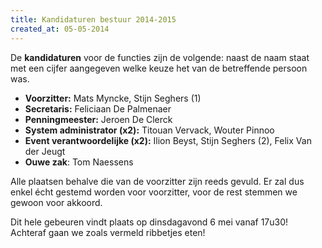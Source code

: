 ```yaml
---
title: Kandidaturen bestuur 2014-2015
created_at: 05-05-2014
---
```


De **kandidaturen** voor de functies zijn de volgende: naast de naam staat met een cijfer aangegeven welke keuze het van de betreffende persoon was.

* **Voorzitter:** Mats Myncke, Stijn Seghers (1)
* **Secretaris:** Feliciaan De Palmenaer
* **Penningmeester:** Jeroen De Clerck
* **System administrator (x2):** Titouan Vervack, Wouter Pinnoo
* **Event verantwoordelijke (x2):** Ilion Beyst, Stijn Seghers (2), Felix Van der Jeugt
* **Ouwe zak**: Tom Naessens

Alle plaatsen behalve die van de voorzitter zijn reeds gevuld. Er zal dus enkel écht gestemd worden voor voorzitter, voor de rest stemmen we gewoon voor akkoord.

Dit hele gebeuren vindt plaats op dinsdagavond 6 mei vanaf 17u30! Achteraf gaan we zoals vermeld ribbetjes eten!
